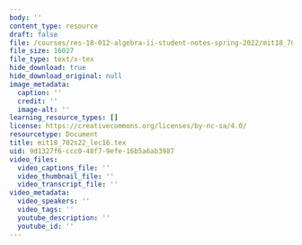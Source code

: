 ```yaml
---
body: ''
content_type: resource
draft: false
file: /courses/res-18-012-algebra-ii-student-notes-spring-2022/mit18_702s22_lec16.tex
file_size: 16027
file_type: text/x-tex
hide_download: true
hide_download_original: null
image_metadata:
  caption: ''
  credit: ''
  image-alt: ''
learning_resource_types: []
license: https://creativecommons.org/licenses/by-nc-sa/4.0/
resourcetype: Document
title: mit18_702s22_lec16.tex
uid: 9d1327f6-ccc0-48f7-9efe-16b5a6ab3987
video_files:
  video_captions_file: ''
  video_thumbnail_file: ''
  video_transcript_file: ''
video_metadata:
  video_speakers: ''
  video_tags: ''
  youtube_description: ''
  youtube_id: ''
---
```

